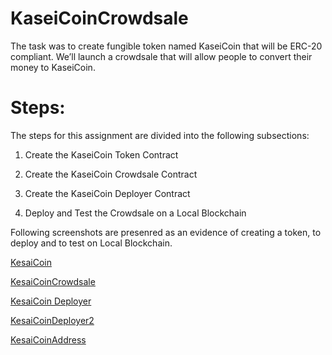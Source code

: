 # KaseiCoinCrowdsale


The task was to create fungible token named KaseiCoin that will be ERC-20 compliant. We’ll launch a crowdsale that will allow people to convert their money to KaseiCoin.

# Steps:

The steps for this assignment are divided into the following subsections:

 1) Create the KaseiCoin Token Contract

 2) Create the KaseiCoin Crowdsale Contract

 3) Create the KaseiCoin Deployer Contract

 4) Deploy and Test the Crowdsale on a Local Blockchain


Following screenshots are presenred as an evidence of creating a token, to deploy and to test on Local Blockchain.


[KesaiCoin](https://github.com/AbuzarF/KaseiCoinCrowdsale/blob/main/EvaluationEvidence/kaseicoin.png)

[KesaiCoinCrowdsale](https://github.com/AbuzarF/KaseiCoinCrowdsale/blob/main/EvaluationEvidence/KaseiCoinCrowdsale.png)

[KesaiCoin Deployer](https://github.com/AbuzarF/KaseiCoinCrowdsale/blob/main/EvaluationEvidence/KesaiCoinDeployer.png)

[KesaiCoinDeployer2](https://github.com/AbuzarF/KaseiCoinCrowdsale/blob/main/EvaluationEvidence/KesaiCoinDeployer2.png)

[KesaiCoinAddress](https://github.com/AbuzarF/KaseiCoinCrowdsale/blob/main/EvaluationEvidence/KesaiCoinAddress.png)

